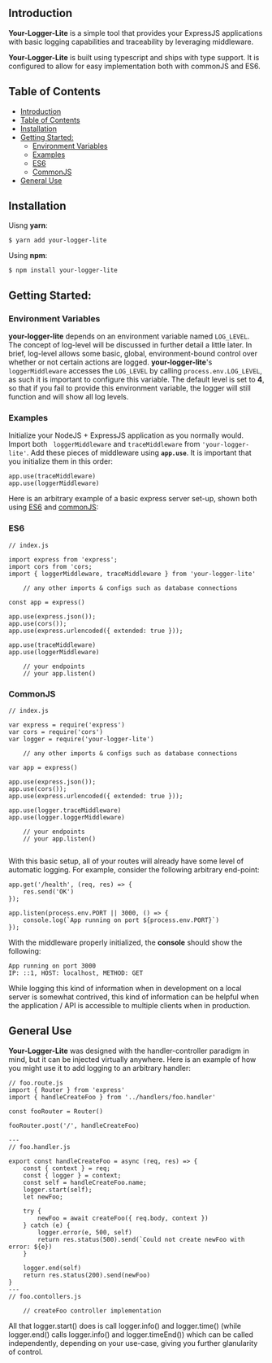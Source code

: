 ## Introduction

**Your-Logger-Lite** is a simple tool that provides your ExpressJS applications with basic logging capabilities and traceability by leveraging middleware.

**Your-Logger-Lite** is built using typescript and ships with type support. It is configured to allow for easy implementation both with commonJS and ES6.

## Table of Contents

- [Introduction](#introduction)
- [Table of Contents](#table-of-contents)
- [Installation](#installation)
- [Getting Started:](#getting-started)
	- [Environment Variables](#environment-variables)
	- [Examples](#examples)
	- [ES6](#es6)
	- [CommonJS](#commonjs)
- [General Use](#general-use)

## Installation

Uisng **yarn**:

``` 
$ yarn add your-logger-lite 
```


Using **npm**:

``` 
$ npm install your-logger-lite 
```


## Getting Started:

  ### Environment Variables

**your-logger-lite** depends on an environment variable named `LOG_LEVEL`. The concept of log-level will be discussed in further detail a little later. In brief, log-level allows some basic, global, environment-bound control over whether or not certain actions are logged. **your-logger-lite**'s `loggerMiddleware` accesses the `LOG_LEVEL` by calling `process.env.LOG_LEVEL`, as such it is important to configure this variable. The default level is set to **4**, so that if you fail to provide this environment variable, the logger will still function and will show all log levels.

### Examples

Initialize your NodeJS + ExpressJS application as you normally would. Import both ` loggerMiddleware` and `traceMiddleware` from `'your-logger-lite'`. Add these pieces of middleware using **`app.use`**. It is important that you initialize them in this order: 
```
app.use(traceMiddleware)
app.use(loggerMiddleware)
```
 Here is an arbitrary example of a basic express server set-up, shown both using [ES6](#es6) and [commonJS](#commonjs): 

### ES6
```
// index.js

import express from 'express';
import cors from 'cors;
import { loggerMiddleware, traceMiddleware } from 'your-logger-lite'

	// any other imports & configs such as database connections

const app = express()

app.use(express.json());
app.use(cors()); 
app.use(express.urlencoded({ extended: true }));

app.use(traceMiddleware)
app.use(loggerMiddleware)

	// your endpoints 
	// your app.listen()

```

### CommonJS

```
// index.js

var express = require('express')
var cors = require('cors')
var logger = require('your-logger-lite')

	// any other imports & configs such as database connections

var app = express()

app.use(express.json());
app.use(cors());
app.use(express.urlencoded({ extended: true }));

app.use(logger.traceMiddleware)
app.use(logger.loggerMiddleware)

	// your endpoints
	// your app.listen()
	
```

With this basic setup, all of your routes will already have some level of automatic logging. For example, consider the following arbitrary end-point: 

```
app.get('/health', (req, res) => {
	res.send('OK')
});

app.listen(process.env.PORT || 3000, () => {
	console.log(`App running on port ${process.env.PORT}`)
});
```

With the middleware properly initialized, the **console** should show the following: 
```
App running on port 3000
IP: ::1, HOST: localhost, METHOD: GET
```

While logging this kind of information when in development on a local server is somewhat contrived, this kind of information can be helpful when the application / API is accessible to multiple clients when in production. 

## General Use

**Your-Logger-Lite** was designed with the handler-controller paradigm in mind, but it can be injected virtually anywhere. Here is an example of how you might use it to add logging to an arbitrary handler: 

```
// foo.route.js
import { Router } from 'express'
import { handleCreateFoo } from '../handlers/foo.handler'

const fooRouter = Router()

fooRouter.post('/', handleCreateFoo)

---
// foo.handler.js

export const handleCreateFoo = async (req, res) => {
	const { context } = req;
	const { logger } = context;
	const self = handleCreateFoo.name;
	logger.start(self);
	let newFoo;

	try {
		newFoo = await createFoo({ req.body, context })
	} catch (e) {
		logger.error(e, 500, self)
		return res.status(500).send(`Could not create newFoo with error: ${e})
	}

	logger.end(self)
	return res.status(200).send(newFoo)
}
---
// foo.contollers.js

	// createFoo controller implementation

```

All that logger.start() does is call logger.info() and logger.time() (while logger.end() calls logger.info() and logger.timeEnd()) which can be called independently, depending on your use-case, giving you further glanularity of control. 